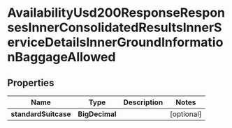 

# AvailabilityUsd200ResponseResponsesInnerConsolidatedResultsInnerServiceDetailsInnerGroundInformationBaggageAllowed


## Properties

| Name | Type | Description | Notes |
|------------ | ------------- | ------------- | -------------|
|**standardSuitcase** | **BigDecimal** |  |  [optional] |



